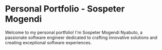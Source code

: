 # Personal Portfolio - Sospeter Mogendi

Welcome to my personal portfolio! I'm Sospeter Mogendi Nyabuto, a passionate software engineer dedicated to crafting innovative solutions and creating exceptional software experiences.

